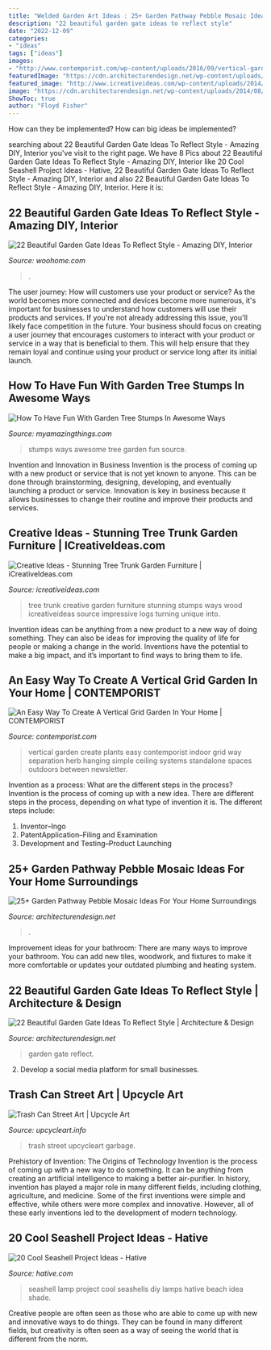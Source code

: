 ```yaml
---
title: "Welded Garden Art Ideas : 25+ Garden Pathway Pebble Mosaic Ideas For Your Home Surroundings"
description: "22 beautiful garden gate ideas to reflect style"
date: "2022-12-09"
categories:
- "ideas"
tags: ["ideas"]
images:
- "http://www.contemporist.com/wp-content/uploads/2016/09/vertical-garden_050916_05-800x1712.jpg"
featuredImage: "https://cdn.architecturendesign.net/wp-content/uploads/2016/04/AD-Garden-Pathway-Pebble-Mosaic-Ideas-For-Your-Home-18.jpg"
featured_image: "http://www.icreativeideas.com/wp-content/uploads/2014/10/Creative-Ideas-Stunning-Tree-Trunk-Garden-Furniture-8.jpg?ae727b"
image: "https://cdn.architecturendesign.net/wp-content/uploads/2014/08/garden-gate-16.jpg"
ShowToc: true
author: "Floyd Fisher"
---
```



How can they be implemented?
How can big ideas be implemented?

	

		
searching about 22 Beautiful Garden Gate Ideas To Reflect Style - Amazing DIY, Interior you've visit to the right page. We have 8 Pics about 22 Beautiful Garden Gate Ideas To Reflect Style - Amazing DIY, Interior like 20 Cool Seashell Project Ideas - Hative, 22 Beautiful Garden Gate Ideas To Reflect Style - Amazing DIY, Interior and also 22 Beautiful Garden Gate Ideas To Reflect Style - Amazing DIY, Interior. Here it is:
		
    
## 22 Beautiful Garden Gate Ideas To Reflect Style - Amazing DIY, Interior

<img loading=lazy src="https://www.woohome.com/wp-content/uploads/2014/03/garden-gate-19.jpg" onerror="this.onerror=null;this.src='https://tse4.mm.bing.net/th?id=OIP.zFQeOaS4airb6-X1jQH_HQHaLT&amp;pid=15.1';" alt="22 Beautiful Garden Gate Ideas To Reflect Style - Amazing DIY, Interior">

_Source: woohome.com_

>. 

	

The user journey: How will customers use your product or service?
As the world becomes more connected and devices become more numerous, it's important for businesses to understand how customers will use their products and services. If you're not already addressing this issue, you'll likely face competition in the future.
Your business should focus on creating a user journey that encourages customers to interact with your product or service in a way that is beneficial to them. This will help ensure that they remain loyal and continue using your product or service long after its initial launch.

    
## How To Have Fun With Garden Tree Stumps In Awesome Ways

<img loading=lazy src="https://myamazingthings.com/wp-content/uploads/2017/03/0bd65d7ade9bdbb63b78112421c29b28-683x1024.jpg" onerror="this.onerror=null;this.src='https://tse4.mm.bing.net/th?id=OIP.LtjjZwDwJ2mOy0GumqvumAHaLG&amp;pid=15.1';" alt="How To Have Fun With Garden Tree Stumps In Awesome Ways">

_Source: myamazingthings.com_

>stumps ways awesome tree garden fun source. 

	

Invention and Innovation in Business
Invention is the process of coming up with a new product or service that is not yet known to anyone. This can be done through brainstorming, designing, developing, and eventually launching a product or service. Innovation is key in business because it allows businesses to change their routine and improve their products and services.

    
## Creative Ideas - Stunning Tree Trunk Garden Furniture | ICreativeIdeas.com

<img loading=lazy src="http://www.icreativeideas.com/wp-content/uploads/2014/10/Creative-Ideas-Stunning-Tree-Trunk-Garden-Furniture-8.jpg?ae727b" onerror="this.onerror=null;this.src='https://tse4.mm.bing.net/th?id=OIP.eVKkslQCiQdPWZp3E11H7gHaFj&amp;pid=15.1';" alt="Creative Ideas - Stunning Tree Trunk Garden Furniture | iCreativeIdeas.com">

_Source: icreativeideas.com_

>tree trunk creative garden furniture stunning stumps ways wood icreativeideas source impressive logs turning unique into. 

	

Invention ideas can be anything from a new product to a new way of doing something. They can also be ideas for improving the quality of life for people or making a change in the world. Inventions have the potential to make a big impact, and it’s important to find ways to bring them to life.

    
## An Easy Way To Create A Vertical Grid Garden In Your Home | CONTEMPORIST

<img loading=lazy src="http://www.contemporist.com/wp-content/uploads/2016/09/vertical-garden_050916_05-800x1712.jpg" onerror="this.onerror=null;this.src='https://tse1.mm.bing.net/th?id=OIP.1evd6vcyQGj3iYi97n_jHwHaP2&amp;pid=15.1';" alt="An Easy Way To Create A Vertical Grid Garden In Your Home | CONTEMPORIST">

_Source: contemporist.com_

>vertical garden create plants easy contemporist indoor grid way separation herb hanging simple ceiling systems standalone spaces outdoors between newsletter. 

	

Invention as a process: What are the different steps in the process?
Invention is the process of coming up with a new idea. There are different steps in the process, depending on what type of invention it is. The different steps include: 
1. Inventor–Ingo 
2. PatentApplication–Filing and Examination 
3. Development and Testing–Product Launching 

    
## 25+ Garden Pathway Pebble Mosaic Ideas For Your Home Surroundings

<img loading=lazy src="https://cdn.architecturendesign.net/wp-content/uploads/2016/04/AD-Garden-Pathway-Pebble-Mosaic-Ideas-For-Your-Home-18.jpg" onerror="this.onerror=null;this.src='https://tse1.mm.bing.net/th?id=OIP.7LK2EEKIblCJhNEiuSfIBwHaK4&amp;pid=15.1';" alt="25+ Garden Pathway Pebble Mosaic Ideas For Your Home Surroundings">

_Source: architecturendesign.net_

>. 

	

Improvement ideas for your bathroom:
There are many ways to improve your bathroom. You can add new tiles, woodwork, and fixtures to make it more comfortable or updates your outdated plumbing and heating system.

    
## 22 Beautiful Garden Gate Ideas To Reflect Style | Architecture &amp; Design

<img loading=lazy src="https://cdn.architecturendesign.net/wp-content/uploads/2014/08/garden-gate-16.jpg" onerror="this.onerror=null;this.src='https://tse1.mm.bing.net/th?id=OIP.aqSbP8usuKDMQs4eXaKQ3AHaLH&amp;pid=15.1';" alt="22 Beautiful Garden Gate Ideas To Reflect Style | Architecture &amp; Design">

_Source: architecturendesign.net_

>garden gate reflect. 

	

2. Develop a social media platform for small businesses.

    
## Trash Can Street Art | Upcycle Art

<img loading=lazy src="http://www.upcycleart.info/wp-content/uploads/2015/09/Trash-Can-Decor.jpg" onerror="this.onerror=null;this.src='https://tse4.mm.bing.net/th?id=OIP.eUXDnSZ5BCh-LVQ4lElTngHaJ4&amp;pid=15.1';" alt="Trash Can Street Art | Upcycle Art">

_Source: upcycleart.info_

>trash street upcycleart garbage. 

	

Prehistory of Invention: The Origins of Technology
Invention is the process of coming up with a new way to do something. It can be anything from creating an artificial intelligence to making a better air-purifier. In history, invention has played a major role in many different fields, including clothing, agriculture, and medicine. Some of the first inventions were simple and effective, while others were more complex and innovative. However, all of these early inventions led to the development of modern technology.

    
## 20 Cool Seashell Project Ideas - Hative

<img loading=lazy src="http://hative.com/wp-content/uploads/2014/12/seashell-project-ideas/13-seashell-lamp.jpg" onerror="this.onerror=null;this.src='https://tse4.mm.bing.net/th?id=OIP.qCJraIMZYB5f4uhH387v3AHaLd&amp;pid=15.1';" alt="20 Cool Seashell Project Ideas - Hative">

_Source: hative.com_

>seashell lamp project cool seashells diy lamps hative beach idea shade. 

	

Creative people are often seen as those who are able to come up with new and innovative ways to do things. They can be found in many different fields, but creativity is often seen as a way of seeing the world that is different from the norm.

